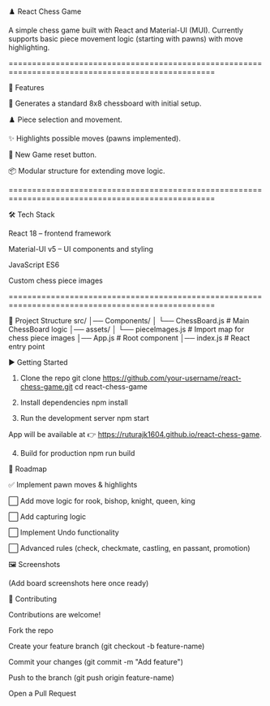 ♟️ React Chess Game

A simple chess game built with React and Material-UI (MUI).
Currently supports basic piece movement logic (starting with pawns) with move highlighting.

==================================================================================================


🚀 Features

🏁 Generates a standard 8x8 chessboard with initial setup.

♟️ Piece selection and movement.

✨ Highlights possible moves (pawns implemented).

🔄 New Game reset button.

📦 Modular structure for extending move logic.

==================================================================================================

🛠️ Tech Stack

React 18 – frontend framework

Material-UI v5 – UI components and styling

JavaScript ES6

Custom chess piece images

==================================================================================================

📂 Project Structure
src/
│── Components/
│   └── ChessBoard.js    # Main ChessBoard logic
│── assets/
│   └── pieceImages.js   # Import map for chess piece images
│── App.js               # Root component
│── index.js             # React entry point

▶️ Getting Started
1. Clone the repo
git clone https://github.com/your-username/react-chess-game.git
cd react-chess-game

2. Install dependencies
npm install

3. Run the development server
npm start


App will be available at 👉 https://ruturajk1604.github.io/react-chess-game.

4. Build for production
npm run build

📌 Roadmap

✅ Implement pawn moves & highlights

⬜ Add move logic for rook, bishop, knight, queen, king

⬜ Add capturing logic

⬜ Implement Undo functionality

⬜ Advanced rules (check, checkmate, castling, en passant, promotion)

🖼️ Screenshots

(Add board screenshots here once ready)

🤝 Contributing

Contributions are welcome!

Fork the repo

Create your feature branch (git checkout -b feature-name)

Commit your changes (git commit -m "Add feature")

Push to the branch (git push origin feature-name)

Open a Pull Request